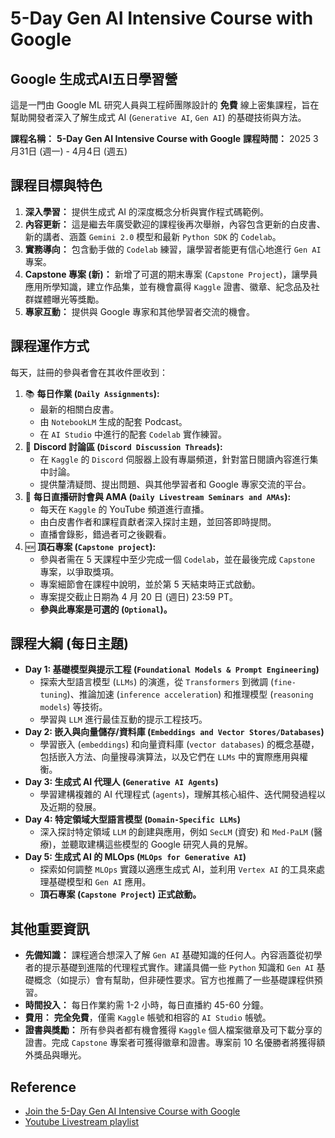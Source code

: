 

# 5-Day Gen AI Intensive Course with Google
## Google 生成式AI五日學習營

這是一門由 Google ML 研究人員與工程師團隊設計的 **免費** 線上密集課程，旨在幫助開發者深入了解生成式 AI (`Generative AI`, `Gen AI`) 的基礎技術與方法。

**課程名稱：** **5-Day Gen AI Intensive Course with Google**
**課程時間：** 2025 3月31日 (週一) - 4月4日 (週五) 

## 課程目標與特色

1.  **深入學習：** 提供生成式 AI 的深度概念分析與實作程式碼範例。
2.  **內容更新：** 這是繼去年廣受歡迎的課程後再次舉辦，內容包含更新的白皮書、新的講者、涵蓋 `Gemini 2.0` 模型和最新 `Python SDK` 的 `Codelab`。
3.  **實務導向：** 包含動手做的 `Codelab` 練習，讓學習者能更有信心地進行 `Gen AI` 專案。
4.  **Capstone 專案 (新)：** 新增了可選的期末專案 (`Capstone Project`)，讓學員應用所學知識，建立作品集，並有機會贏得 `Kaggle` 證書、徽章、紀念品及社群媒體曝光等獎勵。
5.  **專家互動：** 提供與 Google 專家和其他學習者交流的機會。

## 課程運作方式

每天，註冊的參與者會在其收件匣收到：

1.  📚 **每日作業 (`Daily Assignments`):**
    * 最新的相關白皮書。
    * 由 `NotebookLM` 生成的配套 Podcast。
    * 在 `AI Studio` 中進行的配套 `Codelab` 實作練習。
2.  💬 **Discord 討論區 (`Discord Discussion Threads`):**
    * 在 `Kaggle` 的 `Discord` 伺服器上設有專屬頻道，針對當日閱讀內容進行集中討論。
    * 提供釐清疑問、提出問題、與其他學習者和 Google 專家交流的平台。
3.  🎥 **每日直播研討會與 AMA (`Daily Livestream Seminars and AMAs`):**
    * 每天在 `Kaggle` 的 YouTube 頻道進行直播。
    * 由白皮書作者和課程貢獻者深入探討主題，並回答即時提問。
    * 直播會錄影，錯過者可之後觀看。
4.  🆕 **頂石專案 (`Capstone project`):**
    * 參與者需在 5 天課程中至少完成一個 `Codelab`，並在最後完成 `Capstone` 專案，以爭取獎項。
    * 專案細節會在課程中說明，並於第 5 天結束時正式啟動。
    * 專案提交截止日期為 4 月 20 日 (週日) 23:59 PT。
    * **參與此專案是可選的 (`Optional`)。**

## 課程大綱 (每日主題)

* **Day 1: 基礎模型與提示工程 (`Foundational Models & Prompt Engineering`)**
    * 探索大型語言模型 (`LLMs`) 的演進，從 `Transformers` 到微調 (`fine-tuning`)、推論加速 (`inference acceleration`) 和推理模型 (`reasoning models`) 等技術。
    * 學習與 `LLM` 進行最佳互動的提示工程技巧。
* **Day 2: 嵌入與向量儲存/資料庫 (`Embeddings and Vector Stores/Databases`)**
    * 學習嵌入 (`embeddings`) 和向量資料庫 (`vector databases`) 的概念基礎，包括嵌入方法、向量搜尋演算法，以及它們在 `LLMs` 中的實際應用與權衡。
* **Day 3: 生成式 AI 代理人 (`Generative AI Agents`)**
    * 學習建構複雜的 AI 代理程式 (`agents`)，理解其核心組件、迭代開發過程以及近期的發展。
* **Day 4: 特定領域大型語言模型 (`Domain-Specific LLMs`)**
    * 深入探討特定領域 `LLM` 的創建與應用，例如 `SecLM` (資安) 和 `Med-PaLM` (醫療)，並聽取建構這些模型的 Google 研究人員的見解。
* **Day 5: 生成式 AI 的 MLOps (`MLOps for Generative AI`)**
    * 探索如何調整 `MLOps` 實踐以適應生成式 AI，並利用 `Vertex AI` 的工具來處理基礎模型和 `Gen AI` 應用。
    * **頂石專案 (`Capstone Project`) 正式啟動。**

## 其他重要資訊

* **先備知識：** 課程適合想深入了解 `Gen AI` 基礎知識的任何人。內容涵蓋從初學者的提示基礎到進階的代理程式實作。建議具備一些 `Python` 知識和 `Gen AI` 基礎概念（如提示）會有幫助，但非硬性要求。官方也推薦了一些基礎課程供預習。
* **時間投入：** 每日作業約需 1-2 小時，每日直播約 45-60 分鐘。
* **費用：** **完全免費**，僅需 `Kaggle` 帳號和相容的 `AI Studio` 帳號。
* **證書與獎勵：** 所有參與者都有機會獲得 `Kaggle` 個人檔案徽章及可下載分享的證書。完成 `Capstone` 專案者可獲得徽章和證書。專案前 10 名優勝者將獲得額外獎品與曝光。

## Reference
- [Join the 5-Day Gen AI Intensive Course with Google](https://rsvp.withgoogle.com/events/google-generative-ai-intensive_2025q1)
- [Youtube Livestream playlist](https://www.youtube.com/playlist?list=PLqFaTIg4myu-lbBTrUpoQQIzZZxvrOaP5)